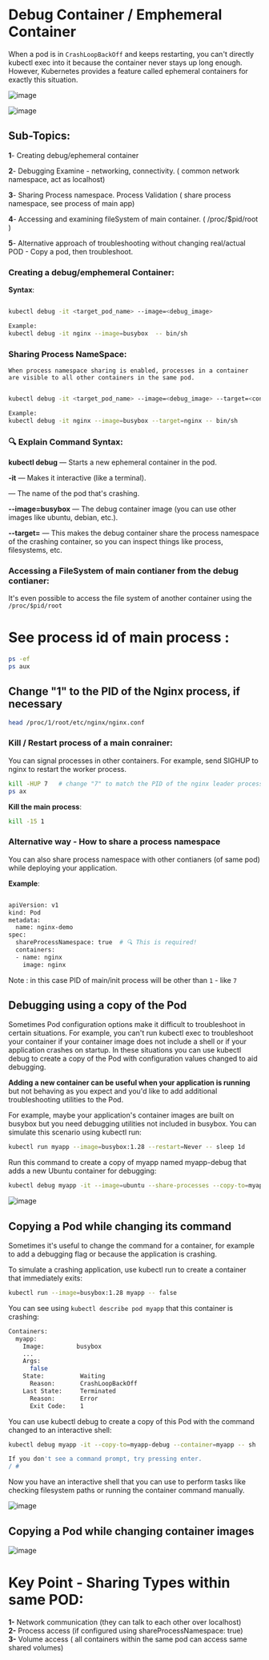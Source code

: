 # Debug Container / Emphemeral Container

When a pod is in `CrashLoopBackOff` and keeps restarting, you can't directly kubectl exec into it because the container never stays up long enough. However, Kubernetes provides a feature called ephemeral containers for exactly this situation.





![image](https://github.com/user-attachments/assets/43d82633-80f2-4260-8c72-5bba0e167947)



![image](https://github.com/user-attachments/assets/bc7d2950-cdee-4234-855b-c617cf2d3160)



## Sub-Topics:

**1**- Creating debug/ephemeral container

**2**- Debugging Examine - networking, connectivity. ( common network namespace, act as localhost)

**3**- Sharing Process namespace. Process Validation ( share process namespace, see process of main app)

**4**- Accessing and examining fileSystem of main container. ( /proc/$pid/root )

**5**- Alternative approach of troubleshooting without changing real/actual POD - Copy a pod, then troubleshoot.





### Creating a debug/emphemeral Container:

**Syntax**:

```bash

kubectl debug -it <target_pod_name> --image=<debug_image>

Example:
kubectl debug -it nginx --image=busybox  -- bin/sh
```

### Sharing Process NameSpace:

`When process namespace sharing is enabled, processes in a container are visible to all other containers in the same pod.`

```bash

kubectl debug -it <target_pod_name> --image=<debug_image> --target=<container_name> 

Example:
kubectl debug -it nginx --image=busybox --target=nginx -- bin/sh
```


### 🔍 Explain Command Syntax:

**kubectl debug** — Starts a new ephemeral container in the pod.

**-it** — Makes it interactive (like a terminal).

**<pod-name>** — The name of the pod that's crashing.

**--image=busybox** — The debug container image (you can use other images like ubuntu, debian, etc.).

**--target=<container-name>** — This makes the debug container share the process namespace of the crashing container, so you can inspect things like process, filesystems, etc.




### Accessing a FileSystem of main contianer from the debug contianer:

It's even possible to access the file system of another container using the `/proc/$pid/root`

# See process id of main process :

```bash
ps -ef
ps aux
```

## Change "1" to the PID of the Nginx process, if necessary

```bash
head /proc/1/root/etc/nginx/nginx.conf
```





### Kill / Restart process of a main conrainer:
You can signal processes in other containers. For example, send SIGHUP to nginx to restart the worker process. 

```bash
kill -HUP 7   # change "7" to match the PID of the nginx leader process, if necessary
ps ax
```

**Kill the main process**:

```bash
kill -15 1
```




### Alternative way - How to share a process namespace 
You can also share process namespace with other contianers (of same pod) while deploying your application.

**Example**:

```bash

apiVersion: v1
kind: Pod
metadata:
  name: nginx-demo
spec:
  shareProcessNamespace: true  # 🔍 This is required!
  containers:
  - name: nginx
    image: nginx


```

Note : in this case PID of main/init process will be other than `1`  - like `7`


## Debugging using a copy of the Pod

Sometimes Pod configuration options make it difficult to troubleshoot in certain situations. For example, you can't run kubectl exec to troubleshoot your container if your container image does not include a shell or if your application crashes on startup. In these situations you can use kubectl debug to create a copy of the Pod with configuration values changed to aid debugging.

**Adding a new container can be useful when your application is running** but not behaving as you expect and you'd like to add additional troubleshooting utilities to the Pod.

For example, maybe your application's container images are built on busybox but you need debugging utilities not included in busybox. You can simulate this scenario using kubectl run:

```bash
kubectl run myapp --image=busybox:1.28 --restart=Never -- sleep 1d
```


Run this command to create a copy of myapp named myapp-debug that adds a new Ubuntu container for debugging:

```bash
kubectl debug myapp -it --image=ubuntu --share-processes --copy-to=myapp-debug
```

![image](https://github.com/user-attachments/assets/7bb59153-4be3-43e0-8ab8-403e51c7b805)


## Copying a Pod while changing its command 

Sometimes it's useful to change the command for a container, for example to add a debugging flag or because the application is crashing.

To simulate a crashing application, use kubectl run to create a container that immediately exits:

```bash
kubectl run --image=busybox:1.28 myapp -- false
```


You can see using `kubectl describe pod myapp` that this container is crashing:

```bash
Containers:
  myapp:
    Image:         busybox
    ...
    Args:
      false
    State:          Waiting
      Reason:       CrashLoopBackOff
    Last State:     Terminated
      Reason:       Error
      Exit Code:    1
```

You can use kubectl debug to create a copy of this Pod with the command changed to an interactive shell:

```bash
kubectl debug myapp -it --copy-to=myapp-debug --container=myapp -- sh
```


```bash
If you don't see a command prompt, try pressing enter.
/ #
```

Now you have an interactive shell that you can use to perform tasks like checking filesystem paths or running the container command manually.


![image](https://github.com/user-attachments/assets/99550e66-4a4a-48cb-9ccb-0c5b892a41ba)



## Copying a Pod while changing container images

![image](https://github.com/user-attachments/assets/3500be4c-ec30-481d-a8a1-72f15d24794d)





# Key Point - Sharing Types within same POD:
**1-** Network communication  (they can talk to each other over localhost)  \
**2-** Process access (if configured using shareProcessNamespace: true)  \
**3-** Volume access ( all containers within the same pod can access same shared volumes)


